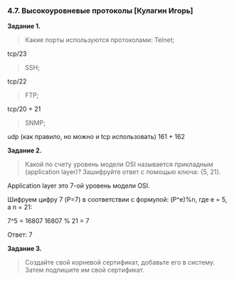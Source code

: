 ### 4.7. Высокоуровневые протоколы [Кулагин Игорь]
**Задание 1.**

>Какие порты используются протоколами:
> Telnet;

tcp/23

>SSH;

tcp/22

>FTP;

tcp/20 + 21 

>SNMP;

udp (как правило, но можно и tcp использовать) 161 + 162

**Задание 2.**
>Какой по счету уровень модели OSI называется прикладным (application layer)?
>Зашифруйте ответ с помощью ключа: {5, 21}.

Application layer это 7-ой уровень модели OSI.

Шифруем цифру 7 (P=7) в соответствии с формулой: (P^e)%n, где e = 5, а n = 21:

7^5 =  16807
16807 % 21 = 7

Ответ: 7

**Задание 3.**
>Создайте свой корневой сертификат, добавьте его в систему.
>Затем подпишите им свой сертификат.


